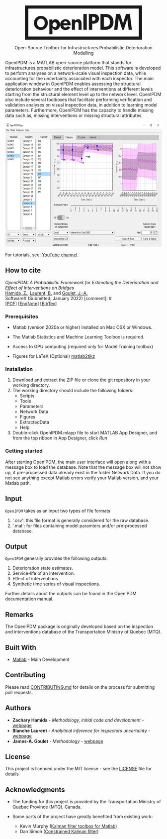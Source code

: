 <p align="center">
<img src="/Help/OpenIPDM.png" height="110">

<p align="center">
Open-Source Toolbox for Infrastructures Probabilistic Deterioration Modelling 
</p>

OpenIPDM is a MATLAB open-source platform that stands for infrastructures probabilistic deterioration model. This software is developed to perform analyses on a network-scale visual inspection data, while accounting for the uncertainty associated with each inspector.
The main application window in OpenIPDM enables assessing the structural deterioration behaviour and the effect of interventions at different levels starting from the structural element level up to the network level.
OpenIPDM also include several toolboxes that facilitate performing verification and validation analyses on visual inspection data, in addition to learning model parameters.
Furthermore, OpenIPDM has the capacity to handle missing data such as, missing interventions or missing structural attributes.

<p align="center">
<img src="/Help/OpenIPDMMain.png" height="400">
    
For tutorials, see: [YouTube channel](https://youtube.com/playlist?list=PLSng2Crfnjmpu7RbEsfExY3gwI2FwxIjU).

## How to cite

*OpenIPDM: A Probabilistic Framework for Estimating the Deterioration and Effect of Interventions on Bridges*<br/>[Hamida, Z.](https://zachamida.github.io), [Laurent, B.](http://profs.polymtl.ca/jagoulet/Site/Goulet_web_page_BLAURENT.html) and [Goulet, J.-A.](http://profs.polymtl.ca/jagoulet/Site/Goulet_web_page_MAIN.html)<br/>SoftwareX (Submitted, January 2022) [comment]: # <br/>[[PDF]()] [[EndNote]()] [[BibTex]()]

### Prerequisites

- Matlab (version 2020a or higher) installed on Mac OSX or Windows.

- The Matlab Statistics and Machine Learning Toolbox is required.

- Access to GPU computing (required only for Model Training toolbox)

- Figures for LaTeX (Optional) [matlab2tikz](https://github.com/matlab2tikz/matlab2tikz) 

### Installation

1. Download and extract the ZIP file or clone the git repository in your working directory. 
2. The working directory should include the following folders:
    - Scripts
    - Tools
    - Parameters
    - Network Data
    - Figures
    - ExtractedData
    - Help
3. Double-click OpenIPDM.mlapp file to start MATLAB App Designer, and from the top ribbon in App Designer, click *Run*


### Getting started
After starting OpenIPDM, the main user interface will open along with a message box to load the database. Note that the message box will not show up, if pre-processed data already exist in the folder Network Data. 
If you do not see anything except Matlab errors verify your Matlab version, and your Matlab path.

## Input

`OpenIPDM` takes as an input two types of file formats

1. '.csv': this file format is generally considered for the raw database.
2. '.mat': for files containing model paramters and/or pre-processed database.

## Output

`OpenIPDM` generally provides the following outputs:

1. Deterioration state estimates. 
2. Service-life of an intervention.
3. Effect of interventions.
4. Synthetic time series of visual inspections.

Further details about the outputs can be found in the OpenIPDM documentation manual.

## Remarks

The OpenIPDM package is originally developed based on the inspection and interventions database of the Transportation Ministry of Quebec (MTQ).

## Built With

* [Matlab](https://www.mathworks.com/products/matlab.html) - Main Development

## Contributing

Please read [CONTRIBUTING.md](https://gist.github.com/PurpleBooth/b24679402957c63ec426) for details on the process for submitting pull requests.


## Authors

* **Zachary Hamida** - *Methodology, initial code and development* - [webpage](https://zachamida.github.io)
* **Blanche Laurent** - *Analytical inference for inspectors uncertainty* - [webpage](http://profs.polymtl.ca/jagoulet/Site/Goulet_web_page_BLAURENT.html)
* **James-A. Goulet** - *Methodology* - [webpage](http://profs.polymtl.ca/jagoulet/Site/Goulet_web_page_MAIN.html) 

## License

This project is licensed under the MIT license - see the [LICENSE](LICENSE.md) file for details

## Acknowledgments

- The funding for this project is provided by the Transportation Ministry of Quebec Province (MTQ), Canada.

- Some parts of the project have greatly benefited from existing work:

    - Kevin Murphy ([Kalman filter toolbox for Matlab](https://www.cs.ubc.ca/~murphyk/Software/Kalman/kalman.html#other))
    - Dan Simon ([Constrained Kalman filter](https://academic.csuohio.edu/simond/ConstrKF/))

